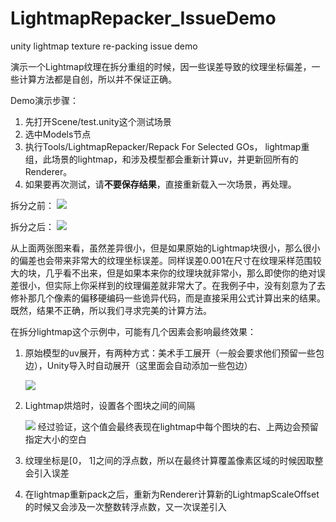 # LightmapRepacker_IssueDemo
unity lightmap texture re-packing issue demo

演示一个Lightmap纹理在拆分重组的时候，因一些误差导致的纹理坐标偏差，一些计算方法都是自创，所以并不保证正确。

Demo演示步骤：
1. 先打开Scene/test.unity这个测试场景
2. 选中Models节点
3. 执行Tools/LightmapRepacker/Repack For Selected GOs， lightmap重组，此场景的lightmap，和涉及模型都会重新计算uv，并更新回所有的Renderer。
4. 如果要再次测试，请**不要保存结果**，直接重新载入一次场景，再处理。

拆分之前：
![](https://github.com/lujian101/LightmapRepacker_IssueDemo/blob/master/LightmapRepacker/pictures/1.png?raw=true)


拆分之后：
![](https://github.com/lujian101/LightmapRepacker_IssueDemo/blob/master/LightmapRepacker/pictures/2.png?raw=true)


从上面两张图来看，虽然差异很小，但是如果原始的Lightmap块很小，那么很小的偏差也会带来非常大的纹理坐标误差。同样误差0.001在尺寸在纹理采样范围较大的块，几乎看不出来，但是如果本来你的纹理块就非常小，那么即使你的绝对误差很小，但实际上你采样到的纹理偏差就非常大了。在我例子中，没有刻意为了去修补那几个像素的偏移硬编码一些诡异代码，而是直接采用公式计算出来的结果。既然，结果不正确，所以我们寻求完美的计算方法。

在拆分lightmap这个示例中，可能有几个因素会影响最终效果：
1. 原始模型的uv展开，有两种方式：美术手工展开（一般会要求他们预留一些包边），Unity导入时自动展开（这里面会自动添加一些包边）

	![](https://github.com/lujian101/LightmapRepacker_IssueDemo/blob/master/LightmapRepacker/pictures/3.png?raw=true)
2. Lightmap烘焙时，设置各个图块之间的间隔

	![](https://github.com/lujian101/LightmapRepacker_IssueDemo/blob/master/LightmapRepacker/pictures/4.png?raw=true)
    经过验证，这个值会最终表现在lightmap中每个图块的右、上两边会预留指定大小的空白
3. 纹理坐标是[0， 1]之间的浮点数，所以在最终计算覆盖像素区域的时候因取整会引入误差
4. 在lightmap重新pack之后，重新为Renderer计算新的LightmapScaleOffset的时候又会涉及一次整数转浮点数，又一次误差引入


